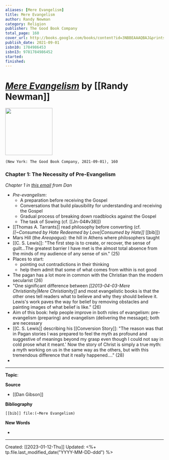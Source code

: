 ```yaml
---
aliases: [Mere Evangelism]
title: Mere Evangelism
author: Randy Newman
category: Religion
publisher: The Good Book Company
total_page: 160
cover_url: http://books.google.com/books/content?id=3NBBEAAAQBAJ&printsec=frontcover&img=1&zoom=1&edge=curl&source=gbs_api
publish_date: 2021-09-01
isbn10: 1784986453
isbn13: 9781784986452
started: 
finished: 
---
```

# *[Mere Evangelism]()* by [[Randy Newman]]

<img src="http://books.google.com/books/content?id=3NBBEAAAQBAJ&printsec=frontcover&img=1&zoom=1&edge=curl&source=gbs_api" width=150>

`(New York: The Good Book Company, 2021-09-01), 160`

### Chapter 1: The Necessity of Pre-Evangelism
*Chapter 1 in [this email](https://mail.google.com/mail/u/0/#inbox/FMfcgzGrbbwZWlsWCvllngvMbtTLJSnH) from Dan*
- *Pre-evangelism*:
	- A preparation before receiving the Gospel 
	- Conversations that build plausibility for understanding and receiving the Gospel
	- Gradual process of breaking down roadblocks against the Gospel 
	- The task of Sowing (cf. [[Jn-04#v38]])
- [[Thomas A. Tarrants]] read philosophy before converting (cf. *[[~Consumed by Hate Redeemed by Love|Consumed by Hate]]* [[bib]])
- Mars Hill (the *Areopagus*): the hill in Athens where philosophers taught 
- [[C. S. Lewis]]: "The first step is to create, or recover, the sense of guilt...The greatest barrier I have met is the almost total absence from the minds of my audience of any sense of sin." (25)
- Places to start: 
	- pointing out contradictions in their thinking 
	- help them admit that some of what comes from within is not good 
- The pagan has a lot more in common with the Christian than the modern secularist (26)
- "One significant difference between *[[2013-04-03-Mere Christianity|Mere Christianity]]* and most evangelistic books is that the other ones tell readers what to believe and why they should believe it. Lewis's work paves the way for belief by removing obstacles and painting images of what belief is like." (26)
- Aim of this book: help people improve in both roles of evangelism: pre-evangelism (preparing) and evangelism (delivering the message); both are necessary 
- [[C. S. Lewis]] describing his [[Conversion Story]]: "The reason was that in Pagan stories I was prepared to feel the myth as profound and suggestive of meanings beyond my grasp even though I could not say in cold prose what it meant.' Now the story of Christ is simply a true myth: a myth working on us in the same way as the others, but with this tremendous difference that it really happened…." (28)
- 


--- 
**Topic**: 

**Source**
- [[Dan Gibson]]


**Bibliography**

```query
[[bib]] file:(~Mere Evangelism)
```
 

**New Words**

- 

---
Created: [[2023-01-12-Thu]]
Updated: <%+ tp.file.last_modified_date("YYYY-MM-DD-ddd") %>
